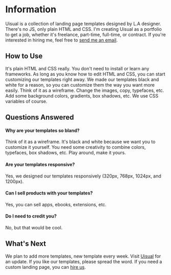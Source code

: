 # Information

Uisual is a collection of landing page templates designed by L.A designer. There's no JS, only plain HTML and CSS. I'm creating Uisual as a portfolio to get a job, whether it's freelance, part-time, full-time, or contract. If you're interested in hiring me, feel free to [send me an email](**********************).

## How to Use

It's plain HTML and CSS really. You don't need to install or learn any frameworks. As long as you know how to edit HTML and CSS, you can start customizing our templates right away. We made our templates black and white for a reason, so you can customize them the way you want more easily. Think of it as a wireframe. Change the images, copy, typefaces, etc. Add some background colors, gradients, box shadows, etc. We use CSS variables of course.

## Questions Answered

#### Why are your templates so bland?

Think of it as a wireframe. It's black and white because we want you to customize it yourself. You need some creativity to combine colors, typefaces, box shadows, etc. Play around, make it yours.

#### Are your templates responsive?

Yes, we designed our templates responsively (320px, 768px, 1024px, and 1200px).

#### Can I sell products with your templates?

Yes, you can sell apps, ebooks, extensions, etc.

#### Do I need to credit you?

No, but that would be cool.

## What's Next

We plan to add more templates, new template every week. Visit [Uisual](https://uisual.com) for an update. If you like our templates, please spread the word. If you need a custom landing page, you can [hire us](mailto:studio@uisual.com).
